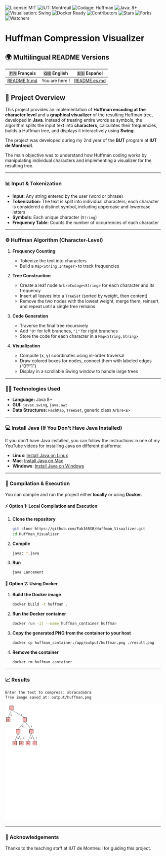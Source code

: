 ![License: MIT](https://img.shields.io/badge/Licence-MIT-green)
![IUT: Montreuil](https://img.shields.io/badge/IUT-Montreuil-red)
![Codage: Huffman](https://img.shields.io/badge/Codage-Huffman-purple)
![Java: 8+](https://img.shields.io/badge/Java-8%2B-brightgreen)
![Visualisation: Swing](https://img.shields.io/badge/Visualisation-Swing-yellow)
![Docker Ready](https://img.shields.io/badge/Docker-Ready-blue?logo=docker)
![Contributors](https://img.shields.io/badge/Contributors-1-orange)
![Stars](https://img.shields.io/github/stars/Fab16BSB/Huffman_Visualizer?color=orange)
![Forks](https://img.shields.io/github/forks/Fab16BSB/Huffman_Visualizer?color=orange)
![Watchers](https://img.shields.io/github/watchers/Fab16BSB/Huffman_Visualizer?color=orange)

# Huffman Compression Visualizer

## 🌍 Multilingual README Versions

| 🇫🇷 Français | 🇬🇧 English | 🇪🇸 Español |
|-------------|------------|------------|
| [README.fr.md](./README.fr.md) | You are here ! | [README.es.md](./README.es.md) |


## 📘 Project Overview

This project provides an implementation of **Huffman encoding at the character level** and a **graphical visualizer** of the resulting Huffman tree, developed in **Java**. Instead of treating entire words as symbols, the algorithm splits the input text into **characters**, calculates their frequencies, builds a Huffman tree, and displays it interactively using **Swing**.

The project was developed during my 2nd year of the **BUT** program at **IUT de Montreuil**.

The main objective was to understand how Huffman coding works by manipulating individual characters and implementing a visualizer for the resulting tree.

---

### 📊 Input & Tokenization

- **Input**: Any string entered by the user (word or phrase)  
- **Tokenization**: The text is split into individual characters; each character is considered a distinct symbol, including uppercase and lowercase letters  
- **Symbols**: Each unique character (`String`)  
- **Frequency Table**: Counts the number of occurrences of each character  

---

### ⚙️ Huffman Algorithm (Character-Level)

1. **Frequency Counting**  
   - Tokenize the text into characters  
   - Build a `Map<String,Integer>` to track frequencies  

2. **Tree Construction**  
   - Create a leaf node `ArbreCodage<String>` for each character and its frequency  
   - Insert all leaves into a `TreeSet` (sorted by weight, then content)  
   - Remove the two nodes with the lowest weight, merge them, reinsert, and repeat until a single tree remains  

3. **Code Generation**  
   - Traverse the final tree recursively  
   - Add `"0"` for left branches, `"1"` for right branches  
   - Store the code for each character in a `Map<String,String>`  

4. **Visualization**  
   - Compute (x, y) coordinates using in-order traversal  
   - Draw colored boxes for nodes, connect them with labeled edges (“0”/“1”)  
   - Display in a scrollable Swing window to handle large trees  

---

### 🧑‍💻 Technologies Used

- **Language:** Java 8+  
- **GUI:** `javax.swing`, `java.awt`  
- **Data Structures:** `HashMap`, `TreeSet`, generic class `Arbre<E>`  

---

### 💻 Install Java (If You Don't Have Java Installed)

If you don't have Java installed, you can follow the instructions in one of my YouTube videos for installing Java on different platforms:

- **Linux**: [Install Java on Linux](https://www.youtube.com/watch?v=-9G2YARJ0jM)
- **Mac**: [Install Java on Mac](https://www.youtube.com/watch?v=hts1lGSKZfc&t=1s)
- **Windows**: [Install Java on Windows](https://www.youtube.com/watch?v=vCQHCYM_OVY)

---

### 📝 Compilation & Execution
You can compile and run the project either **locally** or using **Docker**.

#### ⚡ Option 1: Local Compilation and Execution

1. **Clone the repository**  
   ```bash
   git clone https://github.com/Fab16BSB/Huffman_Visualizer.git
   cd Huffman_Visualizer
   ```

2. **Compile**
   ```bash
   javac *.java
   ```
3. **Run**
   ```bash
   java Lancement
   ```
   
#### 🐳 Option 2: Using Docker

1. **Build the Docker image**
   ```bash
   docker build -t huffman .
   ```
   
2. **Run the Docker container**
   ```bash
   docker run -it --name huffman_container huffman
   ```

3. **Copy the generated PNG from the container to your host**
   ```bash
   docker cp huffman_container:/app/output/huffman.png ./result.png
   ```

4. **Remove the container**
   ```bash
   docker rm huffman_container
   ```

---

### 📈 Results

```
Enter the text to compress: abracadabra  
Tree image saved at: output/huffman.png
```
<img src="exemple.png">

---

### 🙌 Acknowledgements
Thanks to the teaching staff at IUT de Montreuil for guiding this project.


